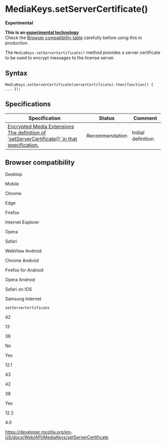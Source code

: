MediaKeys.setServerCertificate()
================================

**Experimental**

**This is an [experimental technology](https://developer.mozilla.org/en-US/docs/MDN/Guidelines/Conventions_definitions#experimental)**  
Check the [Browser compatibility table](#browser_compatibility) carefully before using this in production.

The `MediaKeys.setServerCertificate()` method provides a server certificate to be used to encrypt messages to the license server.

Syntax
------

    MediaKeys.setServerCertificate(serverCertificate).then(function() { ... });

Specifications
--------------

<table><thead><tr class="header"><th>Specification</th><th>Status</th><th>Comment</th></tr></thead><tbody><tr class="odd"><td><a href="https://w3c.github.io/encrypted-media/#dom-mediakeys-setservercertificate">Encrypted Media Extensions<br />
<span class="small">The definition of 'setServerCertificate()' in that specification.</span></a></td><td><span class="spec-rec">Recommendation</span></td><td>Initial definition</td></tr></tbody></table>

Browser compatibility
---------------------

Desktop

Mobile

Chrome

Edge

Firefox

Internet Explorer

Opera

Safari

WebView Android

Chrome Android

Firefox for Android

Opera Android

Safari on IOS

Samsung Internet

`setServerCertificate`

42

13

38

No

Yes

12.1

43

42

38

Yes

12.2

4.0

<a href="https://developer.mozilla.org/en-US/docs/Web/API/MediaKeys/setServerCertificate" class="_attribution-link">https://developer.mozilla.org/en-US/docs/Web/API/MediaKeys/setServerCertificate</a>
